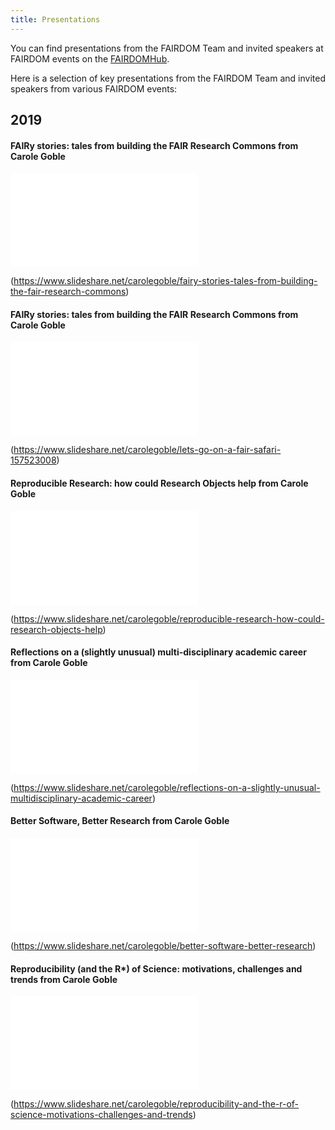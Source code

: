 ```yaml
---
title: Presentations
---
```



You can find presentations from the FAIRDOM Team and invited speakers at FAIRDOM events on the [FAIRDOMHub](https://www.fairdomhub.org/projects/19/presentations).

Here is a selection of key presentations from the FAIRDOM Team and invited speakers from various FAIRDOM events:

## 2019

#### FAIRy stories: tales from building the FAIR Research Commons from Carole Goble

<iframe class='slide-share' src="//www.slideshare.net/slideshow/embed_code/key/yKYEboHmzECrlG" frameborder="0" allowfullscreen></iframe>

(https://www.slideshare.net/carolegoble/fairy-stories-tales-from-building-the-fair-research-commons)

#### FAIRy stories: tales from building the FAIR Research Commons from Carole Goble

<iframe class='slide-share' src="//www.slideshare.net/slideshow/embed_code/key/9xJAqJCSjlv1P6" frameborder="0" allowfullscreen></iframe>

(https://www.slideshare.net/carolegoble/lets-go-on-a-fair-safari-157523008)


#### Reproducible Research: how could Research Objects help from Carole Goble

<iframe class='slide-share' src="//www.slideshare.net/slideshow/embed_code/key/4NjtpA25NfBXVy" frameborder="0" allowfullscreen></iframe>


(https://www.slideshare.net/carolegoble/reproducible-research-how-could-research-objects-help)

#### Reflections on a (slightly unusual) multi-disciplinary academic career from Carole Goble

<iframe class='slide-share' src="//www.slideshare.net/slideshow/embed_code/key/D18zG6QxaAh66" frameborder="0" allowfullscreen></iframe>

(https://www.slideshare.net/carolegoble/reflections-on-a-slightly-unusual-multidisciplinary-academic-career)

#### Better Software, Better Research from Carole Goble

<iframe class='slide-share' src="//www.slideshare.net/slideshow/embed_code/key/gmyxwv6nb3lggJ" frameborder="0" allowfullscreen></iframe>

(https://www.slideshare.net/carolegoble/better-software-better-research)

#### Reproducibility (and the R*) of Science: motivations, challenges and trends from Carole Goble

<iframe class='slide-share' src="//www.slideshare.net/slideshow/embed_code/key/JmjiY3g99gBk6r" frameborder="0" allowfullscreen></iframe>

(https://www.slideshare.net/carolegoble/reproducibility-and-the-r-of-science-motivations-challenges-and-trends)
